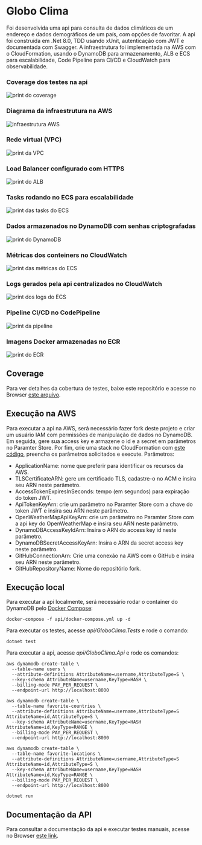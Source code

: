 # Globo Clima

Foi desenvolvida uma api para consulta de dados climáticos de um endereço e dados demográficos de um país, com opções de favoritar.
A api foi construída em .Net 8.0, TDD usando xUnit, autenticação com JWT e documentada com Swagger.
A infraestrutura foi implementada na AWS com o CloudFormation, usando o DynamoDB para armazenamento, ALB e ECS para escalabilidade, Code Pipeline para CI/CD e CloudWatch para observabilidade.

### Coverage dos testes na api
![print do coverage](assets/coverage.png)

### Diagrama da infraestrutura na AWS
![infraestrutura AWS](assets/aws-infrastructure.png)

### Rede virtual (VPC)
![print da VPC](assets/vpc.png)

### Load Balancer configurado com HTTPS
![print do ALB](assets/load-balancer.png)

### Tasks rodando no ECS para escalabilidade
![print das tasks do ECS](assets/ecs-tasks.png)

### Dados armazenados no DynamoDB com senhas criptografadas
![print do DynamoDB](assets/dynamodb.png)

### Métricas dos conteiners no CloudWatch
![print das métricas do ECS](assets/ecs-metrics.png)

### Logs gerados pela api centralizados no CloudWatch
![print dos logs do ECS](assets/ecs-logs.png)

### Pipeline CI/CD no CodePipeline
![print da pipeline](assets/pipeline.png)

### Imagens Docker armazenadas no ECR
![print do ECR](assets/ecr.png)

## Coverage

Para ver detalhes da cobertura de testes, baixe este repositório e acesse no Browser [este arquivo](assets/coverage/index.html).

## Execução na AWS

Para executar a api na AWS, será necessário fazer fork deste projeto e criar um usuário IAM com permissões de manipulação de dados no DynamoDB. Em seguida, gere sua access key e armazene o id e a secret em parâmetros no Paramter Store. Por fim, crie uma stack no CloudFormation com [este código](api/cloud-formation.yml), preencha os parâmetros solicitados e execute.
Parâmetros:
- ApplicationName: nome que preferir para identificar os recursos da AWS.
- TLSCertificateARN: gere um certificado TLS, cadastre-o no ACM e insira seu ARN neste parâmetro.
- AccessTokenExpiresInSeconds: tempo (em segundos) para expiração do token JWT.
- ApiTokenKeyArn: crie um parâmetro no Paramter Store com a chave do token JWT e insira seu ARN neste parâmetro.
- OpenWeatherMapApiKeyArn: crie um parâmetro no Paramter Store com a api key do OpenWeatherMap e insira seu ARN neste parâmetro.
- DynamoDBAccessKeyIdArn: Insira o ARN do access key id neste parâmetro.
- DynamoDBSecretAccessKeyArn: Insira o ARN da secret access key neste parâmetro.
- GitHubConnectionArn: Crie uma conexão na AWS com o GitHub e insira seu ARN neste parâmetro.
- GitHubRepositoryName: Nome do repositório fork.

## Execução local

Para executar a api localmente, será necessário rodar o container do DynamoDB pelo [Docker Compose](api/docker-compose.yml):

```
docker-compose -f api/docker-compose.yml up -d
```

Para executar os testes, acesse *api/GloboClima.Tests* e rode o comando:
```
dotnet test
```

Para executar a api, acesse *api/GloboClima.Api* e rode os comandos:
```
aws dynamodb create-table \
  --table-name users \
  --attribute-definitions AttributeName=username,AttributeType=S \
  --key-schema AttributeName=username,KeyType=HASH \
  --billing-mode PAY_PER_REQUEST \
  --endpoint-url http://localhost:8000
```

```
aws dynamodb create-table \
  --table-name favorite-countries \
  --attribute-definitions AttributeName=username,AttributeType=S AttributeName=id,AttributeType=S \
  --key-schema AttributeName=username,KeyType=HASH AttributeName=id,KeyType=RANGE \
  --billing-mode PAY_PER_REQUEST \
  --endpoint-url http://localhost:8000
```

```
aws dynamodb create-table \
  --table-name favorite-locations \
  --attribute-definitions AttributeName=username,AttributeType=S AttributeName=id,AttributeType=S \
  --key-schema AttributeName=username,KeyType=HASH AttributeName=id,KeyType=RANGE \
  --billing-mode PAY_PER_REQUEST \
  --endpoint-url http://localhost:8000
```

```
dotnet run
```

## Documentação da API

Para consultar a documentação da api e executar testes manuais, acesse no Browser [este link](http://localhost:5000/swagger).
